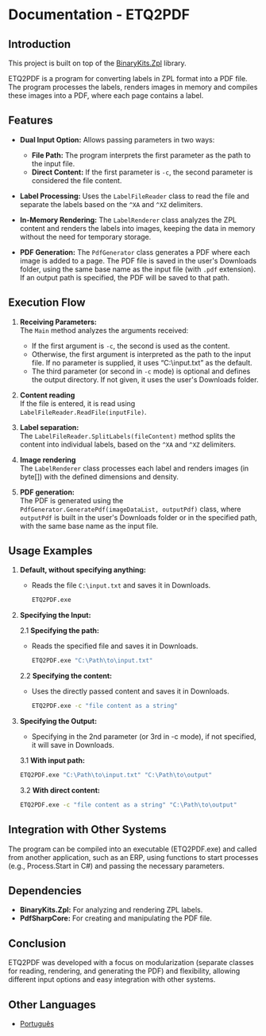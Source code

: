# Documentation - ETQ2PDF

## Introduction

This project is built on top of the [BinaryKits.Zpl](https://github.com/BinaryKits/BinaryKits.Zpl) library.

ETQ2PDF is a program for converting labels in ZPL format into a PDF file. The program processes the labels, renders images in memory and compiles these images into a PDF, where each page contains a label.


## Features

- **Dual Input Option:** 
   Allows passing parameters in two ways:
  - **File Path:** The program interprets the first parameter as the path to the input file.
  - **Direct Content:** If the first parameter is `-c`, the second parameter is considered the file content.

- **Label Processing:** 
   Uses the `LabelFileReader` class to read the file and separate the labels based on the `^XA` and `^XZ` delimiters.

- **In-Memory Rendering:** 
   The `LabelRenderer` class analyzes the ZPL content and renders the labels into images, keeping the data in memory without the need for temporary storage.

- **PDF Generation:** 
   The `PdfGenerator` class generates a PDF where each image is added to a page. The PDF file is saved in the user's Downloads folder, using the same base name as the input file (with `.pdf` extension). If an output path is specified, the PDF will be saved to that path.

## Execution Flow

1. **Receiving Parameters:**  
   The `Main` method analyzes the arguments received:
   - If the first argument is `-c`, the second is used as the content.
   - Otherwise, the first argument is interpreted as the path to the input file. If no parameter is supplied, it uses “C:\input.txt” as the default.
   - The third parameter (or second in `-c` mode) is optional and defines the output directory. If not given, it uses the user's Downloads folder.

2. **Content reading**  
   If the file is entered, it is read using `LabelFileReader.ReadFile(inputFile)`.

3. **Label separation:**  
   The `LabelFileReader.SplitLabels(fileContent)` method splits the content into individual labels, based on the `^XA` and `^XZ` delimiters.

4. **Image rendering**  
   The `LabelRenderer` class processes each label and renders images (in byte[]) with the defined dimensions and density.

5. **PDF generation:**  
   The PDF is generated using the `PdfGenerator.GeneratePdf(imageDataList, outputPdf)` class, where `outputPdf` is built in the user's Downloads folder or in the specified path, with the same base name as the input file.

## Usage Examples

1. **Default, without specifying anything:**

   - Reads the file `C:\input.txt` and saves it in Downloads.

      ```sh
      ETQ2PDF.exe
      ```

2. **Specifying the Input:** 

   2.1 **Specifying the path:**

   - Reads the specified file and saves it in Downloads.

      ```sh
      ETQ2PDF.exe "C:\Path\to\input.txt"
      ```

   2.2 **Specifying the content:**

   - Uses the directly passed content and saves it in Downloads.

      ```sh
      ETQ2PDF.exe -c "file content as a string"
      ```

3. **Specifying the Output:**

   - Specifying in the 2nd parameter (or 3rd in -c mode), if not specified, it will save in Downloads.

   3.1 **With input path:**

      ```sh
      ETQ2PDF.exe "C:\Path\to\input.txt" "C:\Path\to\output"
      ```

   3.2 **With direct content:**

      ```sh
      ETQ2PDF.exe -c "file content as a string" "C:\Path\to\output"
      ```


## Integration with Other Systems

The program can be compiled into an executable (ETQ2PDF.exe) and called from another application, such as an ERP, using functions to start processes (e.g., Process.Start in C#) and passing the necessary parameters.

## Dependencies
   
   - **BinaryKits.Zpl:** For analyzing and rendering ZPL labels.
   - **PdfSharpCore:** For creating and manipulating the PDF file.

## Conclusion

ETQ2PDF was developed with a focus on modularization (separate classes for reading, rendering, and generating the PDF) and flexibility, allowing different input options and easy integration with other systems.

## Other Languages

- [Português](README.pt.md)
